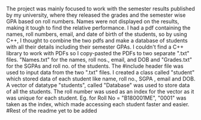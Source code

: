 The project was mainly focused to work with the semester results published by my university, where they released the grades and the semester wise GPA based on roll numbers. Names were not displayed on the results, making it tough to find the relative performance. I had a pdf containing the names, roll numbers, email, and date of birth of the students, so by using C++, I thought to combine the two pdfs and make a database of students with all their details including their semester GPAs. I couldn't find a C++ library to work with PDFs so I copy-pasted the PDFs to two separate ".txt" files. "Names.txt" for the names, roll nos., email, and DOB and "Grades.txt" for the SGPAs and roll no. of the students.
The #include<fstream> header file was used to input data from the two ".txt" files. I created a class called "student" which stored data of each student like name, roll no., SGPA , email and DOB. A vector of datatype "students", called "Database" was used to store data of all the students. The roll number was used as an index for the vector as it was unique for each student. Eg. for Roll No = "B180001ME", "0001" was taken as the index, which made accessing each student faster and easier.
 #Rest of the readme yet to be added
